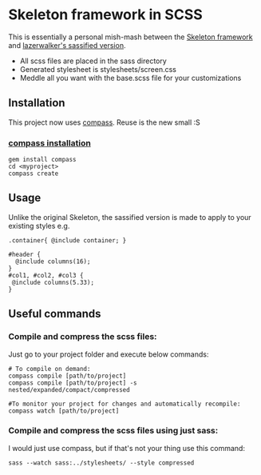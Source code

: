 # Skeleton framework in SCSS

This is essentially a personal mish-mash between the [Skeleton framework](https://github.com/dhgamache/Skeleton) and [lazerwalker's sassified version](https://github.com/lazerwalker/Skeleton-SASS/).

* All scss files are placed in the sass directory
* Generated stylesheet is stylesheets/screen.css
* Meddle all you want with the base.scss file for your customizations


## Installation

This project now uses [compass](http://compass-style.org/). Reuse is the new small :S

### [compass installation](http://compass-style.org/install/)

    gem install compass
    cd <myproject>
    compass create


## Usage

Unlike the original Skeleton, the sassified version is made to apply to your existing styles e.g.

    .container{ @include container; }

    #header {
      @include columns(16);
    }
    #col1, #col2, #col3 {
     @include columns(5.33);
    }


## Useful commands

### Compile and compress the scss files:

Just go to your project folder and execute below commands:

    # To compile on demand:
    compass compile [path/to/project]
    compass compile [path/to/project] -s nested/expanded/compact/compressed

    #To monitor your project for changes and automatically recompile:
    compass watch [path/to/project]


### Compile and compress the scss files using just sass:

I would just use compass, but if that's not your thing use this command:

    sass --watch sass:../stylesheets/ --style compressed


